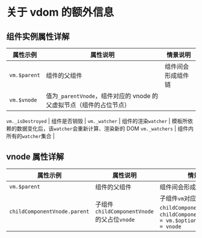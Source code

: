 # 关于 vdom 的额外信息


## 组件实例属性详解

属性示例 | 属性说明 | 情景说明
--- | --- | ---
`vm.$parent` | 组件的父组件 | 组件间会形成组件链
`vm.$vnode` | 值为`_parentVnode`，组件对应的 vnode 的父虚拟节点（组件的占位节点） |

`vm._isDestroyed` | 组件是否销毁 |
`vm._watcher` | 组件的渲染`watcher` | 模板所依赖的数据变化后，该`watcher`会重新计算、渲染新的 DOM
`vm._watchers` | 组件内所有的`watcher`集合 |


## vnode 属性详解

属性示例 | 属性说明 | 情景说明
--- | --- | ---
`vm.$parent` | 组件的父组件 | 组件间会形成组件链
`childComponentVnode.parent` | 子组件`childComponentVnode`的父占位`vnode` | 子组件`vm`对应的 VNode 是`childComponentVnode`，且`childComponentVnode.parent = vm.$options._parentVnode = vnode`
